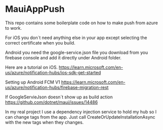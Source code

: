 # MauiAppPush
This repo contains some boilerplate code on how to make push from azure to work.

For iOS you don´t need anything else in your app except selecting the correct certificate when you build.

Android you need the google-service.json file you download from you firebase console and add it directly under Android folder.

Here are a tutorial on iOS. https://learn.microsoft.com/en-us/azure/notification-hubs/ios-sdk-get-started

Setting up Android FCM V1 https://learn.microsoft.com/en-us/azure/notification-hubs/firebase-migration-rest

If GoogleServieJson doesn´t show up as build action https://github.com/dotnet/maui/issues/14486

In my real project I use a dependency injection service to hold my hub so I can change tags from the app. Just call CreateOrUpdateInstallationAsync with the new tags when they changes.
